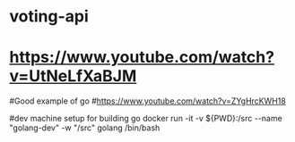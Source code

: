 # voting-api 
# https://www.youtube.com/watch?v=UtNeLfXaBJM

#Good example of go
#https://www.youtube.com/watch?v=ZYgHrcKWH18

#dev machine setup for building go
docker run -it -v ${PWD}:/src --name "golang-dev"  -w "/src" golang /bin/bash